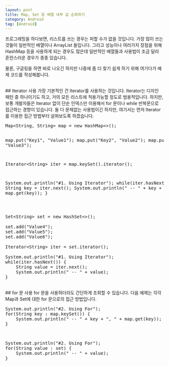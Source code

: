 ```yaml
---
layout: post
title: Map, Set 등 배열 내부 값 순회하기
category: Android
tag: [Android]
---
```


프로그래밍을 하다보면, 리스트를 쓰는 경우는 피할 수가 없을 것입니다.
가장 많이 쓰는 것들이 일반적인 배열이나 ArrayList 들입니다. 그리고 성능이나 여러가지
장점을 위해 HashMap 등을 사용하게 되는 경우도 많은데 일반적인 배열들과 사용법이
조금 달라 혼란스러운 경우가 종종 있습니다.

물론, 구글링을 하면 바로 나오긴 하지만 나중에 좀 더 찾기 쉽게 하기 위해 여기다가
예제 코드를 작성해봅니다.

<br>
## Iterator 사용
가장 기본적인 건 Iterator를 사용하는 것입니다. Iterator는 디자인 패턴 중 하나이기도 하고,
거의 모든 리스트에 적용가능할 정도로 범용적입니다. 하지만, 보통 개발자들은 Iterator 없이
단순 인덱스만 이용해서 for 문이나 while 반복문으로 접근하는 경향이 있습니다.
둘 다 문제없는 사용법이긴 하지만, 여기서는 먼저 Iterator를 이용한 접근 방법부터 살펴보도록 하겠습니다.
<pre class="prettyprint">Map&lt;String, String&gt; map = new HashMap&lt;&gt;();

map.put("Key1", "Value1");
map.put("Key2", "Value2");
map.put("Key3", "Value3");

Iterator&lt;String&gt; iter = map.keySet().iterator();

System.out.println("#1. Using Iterator");
while(iter.hasNext()) {
    String key = iter.next();
    System.out.println(" -- " + key + ", " + map.get(key));
}</pre>
<br>
<pre class="prettyprint">Set&lt;String&gt; set = new HashSet&lt;&gt;();

set.add("Value4");
set.add("Value5");
set.add("Value6");

Iterator&lt;String&gt; iter = set.iterator();

System.out.println("#1. Using Iterator");
while(iter.hasNext()) {
    String value = iter.next();
    System.out.println(" -- " + value);
}</pre>
<br>
## for 문 사용
for 문을 사용하더라도 간단하게 조회할 수 있습니다. 다음 예제는 각각 Map과 Set에
대한 for 문으로의 접근 방법입니다.
<pre class="prettyprint">System.out.println("#2. Using For");
for(String key : map.keySet()) {
    System.out.println(" -- " + key + ", " + map.get(key));
}</pre>
<br>
<pre class="prettyprint">System.out.println("#2. Using For");
for(String value : set) {
    System.out.println(" -- " + value);
}</pre>

